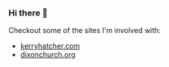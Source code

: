 ### Hi there 👋

Checkout some of the sites I'm involved with: 
- [kerryhatcher.com](https://www.kerryhatcher.com/)
- [dixonchurch.org](https://dixonchurch.org/)

<!--
**kerryhatcher/kerryhatcher** is a ✨ _special_ ✨ repository because its `README.md` (this file) appears on your GitHub profile.

Here are some ideas to get you started:

- 🔭 I’m currently working on ...
- 🌱 I’m currently learning ...
- 👯 I’m looking to collaborate on ...
- 🤔 I’m looking for help with ...
- 💬 Ask me about ...
- 📫 How to reach me: ...
- 😄 Pronouns: ...
- ⚡ Fun fact: ...
-->
